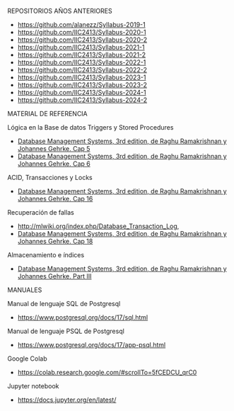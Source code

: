 REPOSITORIOS AÑOS ANTERIORES
- https://github.com/alanezz/Syllabus-2019-1
- https://github.com/IIC2413/Syllabus-2020-1
- https://github.com/IIC2413/Syllabus-2020-2
- https://github.com/IIC2413/Syllabus-2021-1
- https://github.com/IIC2413/Syllabus-2021-2
- https://github.com/IIC2413/Syllabus-2022-1
- https://github.com/IIC2413/Syllabus-2022-2
- https://github.com/IIC2413/Syllabus-2023-1
- https://github.com/IIC2413/Syllabus-2023-2
- https://github.com/IIC2413/Syllabus-2024-1
- https://github.com/IIC2413/Syllabus-2024-2

MATERIAL DE REFERENCIA

Lógica en la Base de datos Triggers y Stored Procedures
- [Database Management Systems, 3rd edition, de Raghu Ramakrishnan y Johannes Gehrke. Cap 5](https://bmdigitales-bibliotecas-uc-cl.pucdechile.idm.oclc.org/html5/DATABASE%20MANAGEMENT%20SYSTEMS/202/)
- [Database Management Systems, 3rd edition, de Raghu Ramakrishnan y Johannes Gehrke. Cap 6](https://bmdigitales-bibliotecas-uc-cl.pucdechile.idm.oclc.org/html5/DATABASE%20MANAGEMENT%20SYSTEMS/244/)

ACID, Transacciones y Locks
- [Database Management Systems, 3rd edition, de Raghu Ramakrishnan y Johannes Gehrke. Cap 16](https://bmdigitales-bibliotecas-uc-cl.pucdechile.idm.oclc.org/html5/DATABASE%20MANAGEMENT%20SYSTEMS/554/)

Recuperación de fallas
- http://mlwiki.org/index.php/Database_Transaction_Log, 
- [Database Management Systems, 3rd edition, de Raghu Ramakrishnan y Johannes Gehrke. Cap 18](https://bmdigitales-bibliotecas-uc-cl.pucdechile.idm.oclc.org/html5/DATABASE%20MANAGEMENT%20SYSTEMS/614/)

Almacenamiento e índices 
- [Database Management Systems, 3rd edition, de Raghu Ramakrishnan y Johannes Gehrke. Part III](https://bmdigitales-bibliotecas-uc-cl.pucdechile.idm.oclc.org/html5/DATABASE%20MANAGEMENT%20SYSTEMS/306/)

MANUALES

Manual de lenguaje SQL de Postgresql
- https://www.postgresql.org/docs/17/sql.html
  
Manual de lenguaje PSQL de Postgresql
- https://www.postgresql.org/docs/17/app-psql.html

Google Colab
- https://colab.research.google.com/#scrollTo=5fCEDCU_qrC0

Jupyter notebook
- https://docs.jupyter.org/en/latest/
